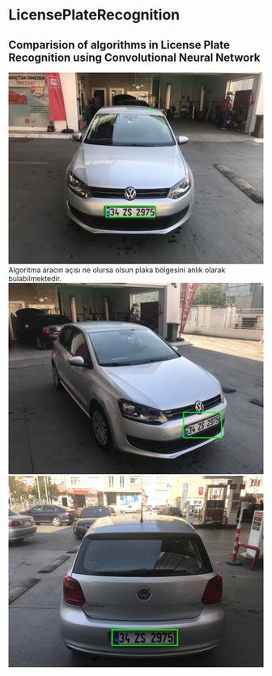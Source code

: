 # LicensePlateRecognition
## Comparision of algorithms in License Plate Recognition using Convolutional Neural Network
![Plaka tanıma bölgesinin bulunması](https://github.com/kubracetinkaya/LicensePlateRecognition/blob/main/Recognition/license_plates/p1.jpg)
Algoritma aracın açısı ne olursa olsun plaka bölgesini anlık olarak bulabilmektedir.
![Plaka tanıma bölgesinin bulunması](https://github.com/kubracetinkaya/LicensePlateRecognition/blob/main/Recognition/license_plates/p2.jpg)
![Plaka tanıma bölgesinin bulunması](https://github.com/kubracetinkaya/LicensePlateRecognition/blob/main/Recognition/license_plates/p3.jpg)

